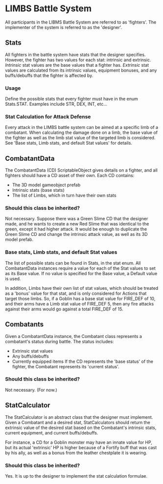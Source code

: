 # LIMBS Battle System
All participants in the LIBMS Battle System are referred to as 'fighters'.
The implementer of the system is referred to as the 'designer'.

## Stats
All fighters in the battle system have stats that the designer specifies. However, the fighter has two values for each stat: intrinsic and extrinsic. *Intrinsic* stat values are the base values that a fighter has. *Extrinsic* stat values are calculated from its intrinsic values, equipment bonuses, and any buffs/debuffs that the fighter is affected by.

### Usage
Define the possible stats that every fighter must have in the enum Stats.STAT. Examples include STR, DEX, INT, etc...

### Stat Calculation for Attack Defense
Every attack in the LIMBS battle system can be aimed at a specific limb of a combatant. When calculating the damage done on a limb, the base value of the fighter as well as the limb stat value of the targeted limb is considered. See 'Base stats, Limb stats, and default Stat values' for details.

## CombatantData 
The CombatantData (CD) ScriptableObject gives details on a fighter, and all fighters should have a CD asset of their own. Each CD contains:
* The 3D model gameobject prefab
* Intrinsic stats (base stats)
* The list of Limbs, which in turn have their own stats

### Should this class be inherited?
Not necessary. Suppose there was a Green Slime CD that the designer made, and he wants to create a new Red Slime that was identical to the green, except it had higher attack. It would be enough to duplicate the Green Slime CD and change the intrinsic attack value, as well as its 3D model prefab.

### Base stats, Limb stats, and default Stat values
The list of possible stats can be found in Stats, in the stat enum. All CombatantData instances require a value for each of the Stat values to set as its Base value. If no value is specified for the Base value, a Default value is used.

In addition, Limbs have their own list of stat values, which should be treated as a 'bonus' value for that stat, and is only considered for Actions that target those limbs. So, if a Goblin has a base stat value for FIRE_DEF of 10, and their arms have a Limb stat value of FIRE_DEF 5, then any fire attacks against their arms would go against a total FIRE_DEF of 15.


## Combatants
Given a CombatantData instance, the Combatant class represents a combatant's status during battle. The status includes:
* Extrinsic stat values
* Any buffs/debuffs
* Currently equipped items
If the CD represents the 'base status' of the fighter, the Combatant represents its 'current status'.

### Should this class be inherited?
Not necessary. (For now.)

## StatCalculator
The StatCalculator is an abstract class that the designer must implement. Given a Combatant and a desired stat, StatCalculators should return the extrinsic value of the desired stat based on the Combatant's intrinsic stats, current equipment, and current buffs/debuffs.

For instance, a CD for a Goblin monster may have an innate value for HP, but its actual 'extrinsic' HP is higher because of a Fortify buff that was cast by his ally, as well as a bonus from the leather chestplate it is wearing. 

### Should this class be inherited?
Yes. It is up to the designer to implement the stat calculation formulae.
